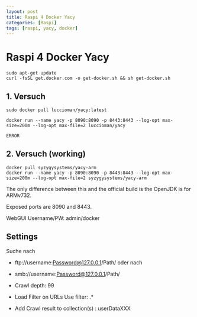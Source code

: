 ```yaml
---
layout: post
title: Raspi 4 Docker Yacy 
categories: [Raspi]
tags: [raspi, yacy, docker]
--- 
```


# Raspi 4 Docker Yacy 

    sudo apt-get update
    curl -fsSL get.docker.com -o get-docker.sh && sh get-docker.sh

## 1. Versuch 

    sudo docker pull luccioman/yacy:latest

    docker run --name yacy -p 8090:8090 -p 8443:8443 --log-opt max-size=200m --log-opt max-file=2 luccioman/yacy

    ERROR 


## 2. Versuch (working)

    docker pull syzygysystems/yacy-arm
    docker run --name yacy -p 8090:8090 -p 8443:8443 --log-opt max-size=200m --log-opt max-file=2 syzygysystems/yacy-arm

The only difference between this and the official build is the OpenJDK is for ARMv732.

Exposed ports are 8090 and 8443.

WebGUI Username/PW: admin/docker

## Settings 

Suche nach 
* ftp://username:Password@127.0.0.1/Path/  oder nach 
* smb://username:Password@127.0.0.1/Path/

* Crawl depth: 99 
* Load Filter on URLs Use filter: .*
* Add Crawl result to collection(s) : userDataXXX


